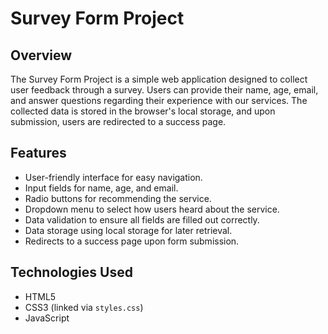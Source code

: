 # Survey Form Project

## Overview

The Survey Form Project is a simple web application designed to collect user feedback through a survey. Users can provide their name, age, email, and answer questions regarding their experience with our services. The collected data is stored in the browser's local storage, and upon submission, users are redirected to a success page.

## Features

- User-friendly interface for easy navigation.
- Input fields for name, age, and email.
- Radio buttons for recommending the service.
- Dropdown menu to select how users heard about the service.
- Data validation to ensure all fields are filled out correctly.
- Data storage using local storage for later retrieval.
- Redirects to a success page upon form submission.

## Technologies Used

- HTML5
- CSS3 (linked via `styles.css`)
- JavaScript
